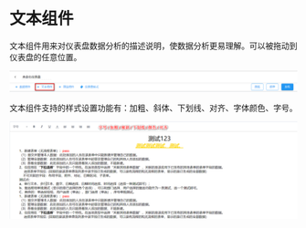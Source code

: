 # 文本组件

文本组件用来对仪表盘数据分析的描述说明，使数据分析更易理解。可以被拖动到仪表盘的任意位置。

![文本组件入口](./images/text.png)

文本组件支持的样式设置功能有：加粗、斜体、下划线、对齐、字体颜色、字号。

![文本组件富文本编辑器](./images/editor.png)
